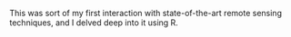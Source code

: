 This was sort of my first interaction with state-of-the-art remote sensing techniques, and I delved deep into it using R.

